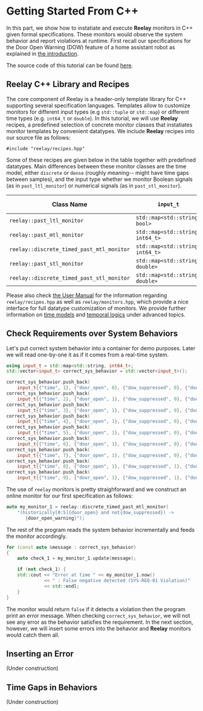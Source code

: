 # Getting Started From C++

In this part, we show how to instatiate and execute **Reelay** monitors in C++ given formal specifications. These monitors would observe the system behavior and report violations at runtime. First recall our specifications for the Door Open Warning (DOW) feature of a home assistant robot as explained in [the introduction](gs_intro.md).

The source code of this tutorial can be found [here](https://github.com/doganulus/reelay/blob/master/tutorial/dow_module_testing.cpp).

## Reelay C++ Library and Recipes

The core component of Reelay is a header-only template library for C++ supporting several specification languages. Templates allow to customize monitors for different input types (e.g `std::tuple` or `std::map`) or different time types (e.g. `int64_t` or `double`). In this tutorial, we will use **Reelay** recipes, a predefined selection of concrete monitor classes that instatiates monitor templates by convenient datatypes. We include **Reelay** recipes into our source file as follows:

    #include "reelay/recipes.hpp"

Some of these recipes are given below in the table together with predefined datatypes. Main differences between these monitor classes are the time model, either `discrete` or `dense` (roughly meaning-- might have time gaps between samples), and the input type whether we monitor Boolean signals (as in `past_ltl_monitor`) or numerical signals (as in `past_stl_monitor`).

| Class Name | `input_t` | `time_t` | Gaps in behaviors |
|-|-|-|-|
|`reelay::past_ltl_monitor` | `std::map<std::string, bool>`|-| No |
|`reelay::past_mtl_monitor` | `std::map<std::string, int64_t>` | `int64_t` | **Yes** |
|`reelay::discrete_timed_past_mtl_monitor` | `std::map<std::string, int64_t>` | `int64_t` | No |
|`reelay::past_stl_monitor` | `std::map<std::string, double>` | `double` | **Yes**|
|`reelay::discrete_timed_past_stl_monitor` | `std::map<std::string, double>` | `int64_t` | No |

Please also check [the User Manual](user_manual.md) for the information regarding `reelay/recipes.hpp` as well as `reelay/monitors.hpp`, which provide a nice interface for full datatype customization of monitors. We provide further information on [time models](time_models.md) and [temporal logics](temporal_logic.md) under advanced topics.

## Check Requirements over System Behaviors

Let's put correct system behavior into a container for demo purposes. Later we will read one-by-one it as if it comes from a real-time system.
```cpp
using input_t = std::map<std::string, int64_t>;
std::vector<input_t> correct_sys_behavior = std::vector<input_t>();

correct_sys_behavior.push_back( 
	input_t{{"time", 1}, {"door_open", 0}, {"dow_suppressed", 0}, {"door_open_warning", 0}} );
correct_sys_behavior.push_back( 
	input_t{{"time", 2}, {"door_open", 1}, {"dow_suppressed", 0}, {"door_open_warning", 0}} );
correct_sys_behavior.push_back( 
	input_t{{"time", 3}, {"door_open", 1}, {"dow_suppressed", 0}, {"door_open_warning", 0}} );
correct_sys_behavior.push_back( 
	input_t{{"time", 4}, {"door_open", 1}, {"dow_suppressed", 0}, {"door_open_warning", 0}} );
correct_sys_behavior.push_back( 
	input_t{{"time", 5}, {"door_open", 1}, {"dow_suppressed", 0}, {"door_open_warning", 0}} );
correct_sys_behavior.push_back( 
	input_t{{"time", 6}, {"door_open", 1}, {"dow_suppressed", 0}, {"door_open_warning", 0}} );
correct_sys_behavior.push_back( 
	input_t{{"time", 7}, {"door_open", 1}, {"dow_suppressed", 0}, {"door_open_warning", 1}} );
correct_sys_behavior.push_back( 
	input_t{{"time", 8}, {"door_open", 1}, {"dow_suppressed", 1}, {"door_open_warning", 0}} );
correct_sys_behavior.push_back( 
	input_t{{"time", 9}, {"door_open", 1}, {"dow_suppressed", 1}, {"door_open_warning", 0}} );
```

The use of `reelay` monitors is pretty straighforward and we construct an online monitor for our first specification as follows:

```cpp
auto my_monitor_1 = reelay::discrete_timed_past_mtl_monitor(
	"(historically[0:5]{door_open} and not{dow_suppressed}) ->
	   {door_open_warning}");
```

The rest of the program reads the system behavior incrementally and feeds the monitor accordingly.

```cpp
for (const auto &message : correct_sys_behavior)
{
	auto check_1 = my_monitor_1.update(message);

	if (not check_1) {
	std::cout << "Error at time " << my_monitor_1.now()
			  << " : False negative detected (SYS-REQ-01 Violation)"
			  << std::endl;
	}
}
```

The monitor would return `false` if it detects a violation then the program print an error message. When checking `correct_sys_behavior`, we will not see any error as the behavior satisfies the requirement. In the next section, however, we will insert some errors into the behavior and **Reelay** monitors would catch them all.

## Inserting an Error

(Under construction)

## Time Gaps in Behaviors

(Under construction)
